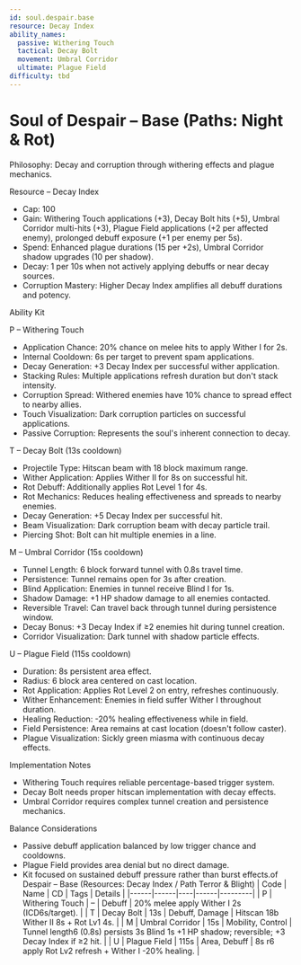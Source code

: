 ```yaml
---
id: soul.despair.base
resource: Decay Index
ability_names:
  passive: Withering Touch
  tactical: Decay Bolt
  movement: Umbral Corridor
  ultimate: Plague Field
difficulty: tbd
---
```


# Soul of Despair – Base (Paths: Night & Rot)

Philosophy: Decay and corruption through withering effects and plague mechanics.

Resource – Decay Index
- Cap: 100
- Gain: Withering Touch applications (+3), Decay Bolt hits (+5), Umbral Corridor multi-hits (+3), Plague Field applications (+2 per affected enemy), prolonged debuff exposure (+1 per enemy per 5s).
- Spend: Enhanced plague durations (15 per +2s), Umbral Corridor shadow upgrades (10 per shadow).
- Decay: 1 per 10s when not actively applying debuffs or near decay sources.
- Corruption Mastery: Higher Decay Index amplifies all debuff durations and potency.

Ability Kit

P – Withering Touch
- Application Chance: 20% chance on melee hits to apply Wither I for 2s.
- Internal Cooldown: 6s per target to prevent spam applications.
- Decay Generation: +3 Decay Index per successful wither application.
- Stacking Rules: Multiple applications refresh duration but don't stack intensity.
- Corruption Spread: Withered enemies have 10% chance to spread effect to nearby allies.
- Touch Visualization: Dark corruption particles on successful applications.
- Passive Corruption: Represents the soul's inherent connection to decay.

T – Decay Bolt (13s cooldown)
- Projectile Type: Hitscan beam with 18 block maximum range.
- Wither Application: Applies Wither II for 8s on successful hit.
- Rot Debuff: Additionally applies Rot Level 1 for 4s.
- Rot Mechanics: Reduces healing effectiveness and spreads to nearby enemies.
- Decay Generation: +5 Decay Index per successful hit.
- Beam Visualization: Dark corruption beam with decay particle trail.
- Piercing Shot: Bolt can hit multiple enemies in a line.

M – Umbral Corridor (15s cooldown)
- Tunnel Length: 6 block forward tunnel with 0.8s travel time.
- Persistence: Tunnel remains open for 3s after creation.
- Blind Application: Enemies in tunnel receive Blind I for 1s.
- Shadow Damage: +1 HP shadow damage to all enemies contacted.
- Reversible Travel: Can travel back through tunnel during persistence window.
- Decay Bonus: +3 Decay Index if ≥2 enemies hit during tunnel creation.
- Corridor Visualization: Dark tunnel with shadow particle effects.

U – Plague Field (115s cooldown)
- Duration: 8s persistent area effect.
- Radius: 6 block area centered on cast location.
- Rot Application: Applies Rot Level 2 on entry, refreshes continuously.
- Wither Enhancement: Enemies in field suffer Wither I throughout duration.
- Healing Reduction: -20% healing effectiveness while in field.
- Field Persistence: Area remains at cast location (doesn't follow caster).
- Plague Visualization: Sickly green miasma with continuous decay effects.

Implementation Notes
- Withering Touch requires reliable percentage-based trigger system.
- Decay Bolt needs proper hitscan implementation with decay effects.
- Umbral Corridor requires complex tunnel creation and persistence mechanics.

Balance Considerations
- Passive debuff application balanced by low trigger chance and cooldowns.
- Plague Field provides area denial but no direct damage.
- Kit focused on sustained debuff pressure rather than burst effects.of Despair – Base (Resources: Decay Index / Path Terror & Blight)
| Code | Name | CD | Tags | Details |
|------|------|----|------|---------|
| P | Withering Touch | – | Debuff | 20% melee apply Wither I 2s (ICD6s/target). |
| T | Decay Bolt | 13s | Debuff, Damage | Hitscan 18b Wither II 8s + Rot Lv1 4s. |
| M | Umbral Corridor | 15s | Mobility, Control | Tunnel length6 (0.8s) persists 3s Blind 1s +1 HP shadow; reversible; +3 Decay Index if ≥2 hit. |
| U | Plague Field | 115s | Area, Debuff | 8s r6 apply Rot Lv2 refresh + Wither I -20% healing. |